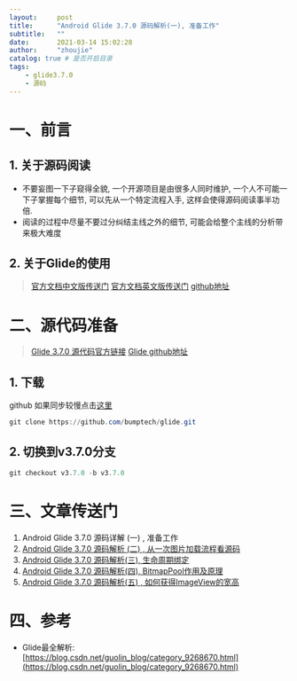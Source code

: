 ```yaml
---
layout:     post
title:      "Android Glide 3.7.0 源码解析(一), 准备工作"
subtitle:   ""
date:       2021-03-14 15:02:28
author:     "zhoujie"
catalog: true # 是否开启目录
tags:
    - glide3.7.0
    - 源码
---
```


# 一、前言

## 1. 关于源码阅读
- 不要妄图一下子窥得全貌, 一个开源项目是由很多人同时维护, 一个人不可能一下子掌握每个细节, 可以先从一个特定流程入手, 这样会使得源码阅读事半功倍.
- 阅读的过程中尽量不要过分纠结主线之外的细节, 可能会给整个主线的分析带来极大难度

## 2. 关于Glide的使用
> [官方文档中文版传送门](https://muyangmin.github.io/glide-docs-cn/)
> [官方文档英文版传送门](https://bumptech.github.io/glide/)
> [github地址](https://github.com/bumptech/glide)

# 二、源代码准备
> [Glide 3.7.0 源代码官方链接](https://github.com/bumptech/glide/tree/v3.7.0)
> [Glide github地址](https://github.com/bumptech/glide)

## 1. 下载
github 如果同步较慢点击[这里](https://summer-zhoujie.github.io/2021/03/13/markdown-github_speed/)

```powershell
git clone https://github.com/bumptech/glide.git
```
## 2. 切换到v3.7.0分支

```powershell
git checkout v3.7.0 -b v3.7.0
```
# 三、文章传送门

1. Android Glide 3.7.0 源码详解 (一) , 准备工作
2. [Android Glide 3.7.0 源码解析 (二) , 从一次图片加载流程看源码](/2021/03/14/markdown-glide3.7.0_2/index.html)
3. [Android Glide 3.7.0 源码解析(三), 生命周期绑定](/2021/03/20/markdown-glide3.7.0_3/index.html)
4. [Android Glide 3.7.0 源码解析(四), BitmapPool作用及原理](/2021/03/20/markdown-glide3.7.0_4/index.html)
5. [Android Glide 3.7.0 源码解析(五) , 如何获得ImageView的宽高](/2021/03/20/markdown-glide3.7.0_5/index.html)

# 四、参考

- Glide最全解析: [https://blog.csdn.net/guolin_blog/category_9268670.html](https://blog.csdn.net/guolin_blog/category_9268670.html)